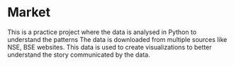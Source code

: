 # Market
This is a practice project where the data is analysed in Python to understand the patterns
The data is downloaded from multiple sources like NSE, BSE websites.
This data is used to create visualizations to better understand the story communicated by the data.
